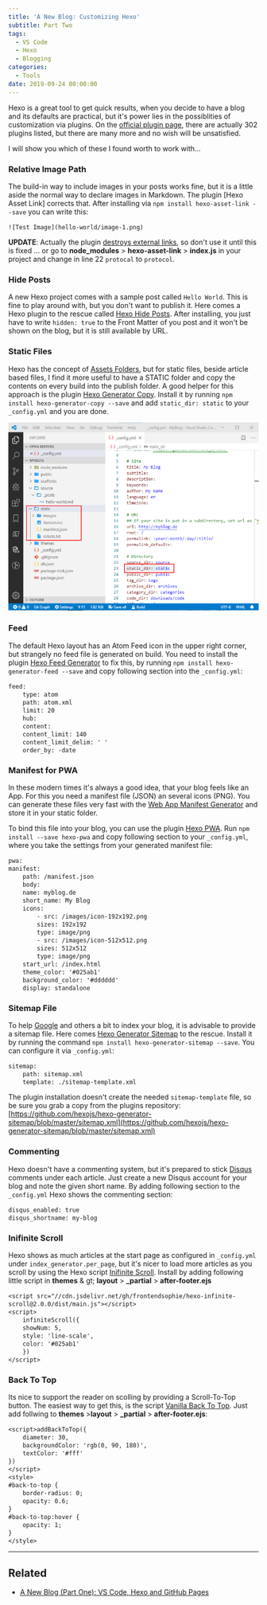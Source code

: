 ```yaml
---
title: 'A New Blog: Customizing Hexo'
subtitle: Part Two
tags:
  - VS Code
  - Hexo
  - Blogging
categories:
  - Tools
date: 2019-09-24 00:00:00
---
```


Hexo is a great tool to get quick results, when you decide to have a blog and its defaults are practical, but it's power lies in the possiblities of customization via plugins. On the [official plugin page](https://hexo.io/plugins/index.html), there are actually 302 plugins listed, but there are many more and no wish will be unsatisfied.

I will show you which of these I found worth to work with...
<!-- more -->

### Relative Image Path

The build-in way to include images in your posts works fine, but it is a little aside the normal way to declare images in Markdown. The plugin [Hexo Asset Link] corrects that. After installing via ``npm install hexo-asset-link --save`` you can write this:

    ![Test Image](hello-world/image-1.png)

**UPDATE**: Actually the plugin [destroys external links](https://github.com/liolok/hexo-asset-link/issues/3), so don't use it until this is fixed ... or go to **node_modules** &gt; **hexo-asset-link** &gt; **index.js** in your project and change in line 22 ``protocal`` to ``protocol``.

### Hide Posts

A new Hexo project comes with a sample post called ``Hello World``. This is fine to play around with, but you don't want to publish it. Here comes a Hexo plugin to the rescue called [Hexo Hide Posts](https://github.com/printempw/hexo-hide-posts). After installing, you just have to write ``hidden: true`` to the Front Matter of you post and it won't be shown on the blog, but it is still available by URL.

### Static Files

Hexo has the concept of [Assets Folders](https://hexo.io/docs/asset-folders), but for static files, beside article based files, I find it more useful to have a STATIC folder and copy the contents on every build into the publish folder. A good helper for this approach is the plugin [Hexo Generator Copy](https://github.com/niahoo/hexo-generator-copy). Install it by running ``npm install hexo-generator-copy --save`` and add ``static_dir: static`` to your ``_config.yml`` and you are done.

![Hexo Static Files](A-New-Blog-Customizing-Hexo/vscode-1.png)

### Feed

The default Hexo layout has an Atom Feed icon in the upper right corner, but strangely no feed file is generated on build. You need to install the plugin [Hexo Feed Generator](https://github.com/hexojs/hexo-generator-feed) to fix this, by running ``npm install hexo-generator-feed --save`` and copy following section into the ``_config.yml``:

    feed:
        type: atom
        path: atom.xml
        limit: 20
        hub:
        content:
        content_limit: 140
        content_limit_delim: ' '
        order_by: -date

### Manifest for PWA

In these modern times it's always a good idea, that your blog feels like an App. For this you need a manifest file (JSON) an several icons (PNG). You can generate these files very fast with the [Web App Manifest Generator](https://app-manifest.firebaseapp.com) and store it in your static folder.

To bind this file into your blog, you can use the plugin [Hexo PWA](https://github.com/lavas-project/hexo-pwa). Run ``npm install --save hexo-pwa`` and copy following section to your ``_config.yml``, where you take the settings from your generated manifest file:

    pwa:
    manifest:
        path: /manifest.json
        body:
        name: myblog.de
        short_name: My Blog
        icons:
            - src: /images/icon-192x192.png
            sizes: 192x192
            type: image/png
            - src: /images/icon-512x512.png
            sizes: 512x512
            type: image/png
        start_url: /index.html
        theme_color: '#025ab1'
        background_color: '#dddddd'
        display: standalone

### Sitemap File

To help [Google](https://support.google.com/webmasters/answer/183668) and others a bit to index your blog, it is advisable to provide a sitemap file. Here comes [Hexo Generator Sitemap](https://github.com/hexojs/hexo-generator-sitemap) to the rescue. Install it by running the command ``npm install hexo-generator-sitemap --save``. You can configure it via ``_config.yml``:

    sitemap:
        path: sitemap.xml
        template: ./sitemap-template.xml

The plugin installation doesn't create the needed ``sitemap-template`` file, so be sure you grab a copy from the plugins repository: [https://github.com/hexojs/hexo-generator-sitemap/blob/master/sitemap.xml](https://github.com/hexojs/hexo-generator-sitemap/blob/master/sitemap.xml)

### Commenting

Hexo doesn't have a commenting system, but it's prepared to stick [Disqus](https://disqus.com/) comments under each article. Just create a new Disqus account for your blog and note the given short name. By adding following section to the ``_config.yml`` Hexo shows the commenting section:

    disqus_enabled: true
    disqus_shortname: my-blog

### Inifinite Scroll

Hexo shows as much articles at the start page as configured in ``_config.yml`` under ``index_generator.per_page``, but it's nicer to load more articles as you scroll by using the Hexo script [Inifinite Scroll](https://github.com/FrontendSophie/hexo-infinite-scroll). Install by adding following little script in **themes** & gt; **layout** &gt; **_partial** &gt; **after-footer.ejs**

    <script src="//cdn.jsdelivr.net/gh/frontendsophie/hexo-infinite-scroll@2.0.0/dist/main.js"></script> 
    <script>
        infiniteScroll({
        showNum: 5,
        style: 'line-scale',
        color: '#025ab1'
        })
    </script>

### Back To Top

Its nice to support the reader on scolling by providing a Scroll-To-Top button. The easiest way to get this, is the script [Vanilla Back To Top](https://github.com/vfeskov/vanilla-back-to-top). Just add follwing to **themes** &gt;**layout** &gt; **_partial** &gt; **after-footer.ejs**:

    <script>addBackToTop({
        diameter: 30,
        backgroundColor: 'rgb(0, 90, 180)',
        textColor: '#fff'
    })
    </script>
    <style>
    #back-to-top {
        border-radius: 0;
        opacity: 0.6;
    }
    #back-to-top:hover {
        opacity: 1;
    }
    </style>

---

## Related

* [A New Blog (Part One): VS Code, Hexo and GitHub Pages](/categories/Tools/A-New-Blog-VS-Code-Hexo-and-GitHub-Pages/)
